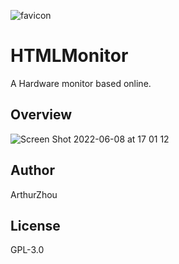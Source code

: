 ![favicon](https://user-images.githubusercontent.com/89689293/172577450-01a012e8-a9de-4cac-b7a1-bb64f7a8af8e.png)
# HTMLMonitor
A Hardware monitor based online.

## Overview
![Screen Shot 2022-06-08 at 17 01 12](https://user-images.githubusercontent.com/89689293/172576803-a4bde789-647d-424f-ad4b-4140612a9cd4.png)

## Author
ArthurZhou

## License
GPL-3.0
